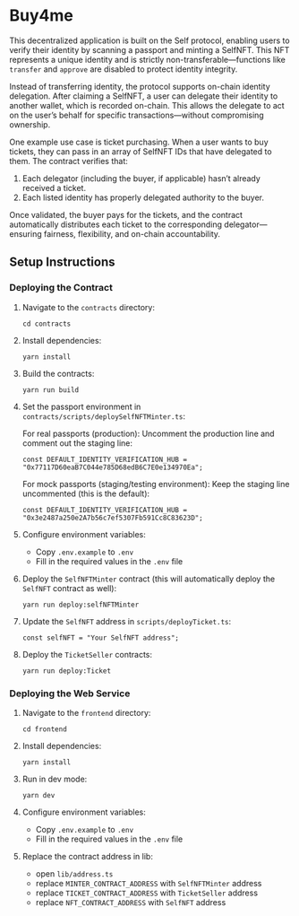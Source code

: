 # Buy4me

This decentralized application is built on the Self protocol, enabling users to verify their identity by scanning a passport and minting a SelfNFT. This NFT represents a unique identity and is strictly non-transferable—functions like `transfer` and `approve` are disabled to protect identity integrity.

Instead of transferring identity, the protocol supports on-chain identity delegation. After claiming a SelfNFT, a user can delegate their identity to another wallet, which is recorded on-chain. This allows the delegate to act on the user’s behalf for specific transactions—without compromising ownership.

One example use case is ticket purchasing. When a user wants to buy tickets, they can pass in an array of SelfNFT IDs that have delegated to them. The contract verifies that:

1. Each delegator (including the buyer, if applicable) hasn’t already received a ticket.
2. Each listed identity has properly delegated authority to the buyer.

Once validated, the buyer pays for the tickets, and the contract automatically distributes each ticket to the corresponding delegator—ensuring fairness, flexibility, and on-chain accountability.

## Setup Instructions

### Deploying the Contract

1. Navigate to the `contracts` directory:

   ```
   cd contracts
   ```

2. Install dependencies:

   ```
   yarn install
   ```

3. Build the contracts:

   ```
   yarn run build
   ```

4. Set the passport environment in `contracts/scripts/deploySelfNFTMinter.ts`:

   For real passports (production): Uncomment the production line and comment out the staging line:

   ```
   const DEFAULT_IDENTITY_VERIFICATION_HUB = "0x77117D60eaB7C044e785D68edB6C7E0e134970Ea";
   ```

   For mock passports (staging/testing environment): Keep the staging line uncommented (this is the default):

   ```
   const DEFAULT_IDENTITY_VERIFICATION_HUB = "0x3e2487a250e2A7b56c7ef5307Fb591Cc8C83623D";
   ```

5. Configure environment variables:

   - Copy `.env.example` to `.env`
   - Fill in the required values in the `.env` file

6. Deploy the `SelfNFTMinter` contract (this will automatically deploy the `SelfNFT` contract as well):

   ```
   yarn run deploy:selfNFTMinter
   ```

7. Update the `SelfNFT` address in `scripts/deployTicket.ts`:

   ```
   const selfNFT = "Your SelfNFT address";
   ```

8. Deploy the `TicketSeller` contracts:

   ```
   yarn run deploy:Ticket
   ```

### Deploying the Web Service

1. Navigate to the `frontend` directory:

   ```
   cd frontend
   ```

2. Install dependencies:

   ```
   yarn install
   ```

3. Run in dev mode:

   ```
   yarn dev
   ```

4. Configure environment variables:

   - Copy `.env.example` to `.env`
   - Fill in the required values in the `.env` file

5. Replace the contract address in lib:
   - open `lib/address.ts`
   - replace `MINTER_CONTRACT_ADDRESS` with `SelfNFTMinter` address
   - replace `TICKET_CONTRACT_ADDRESS` with `TicketSeller` address
   - replace `NFT_CONTRACT_ADDRESS` with `SelfNFT` address

